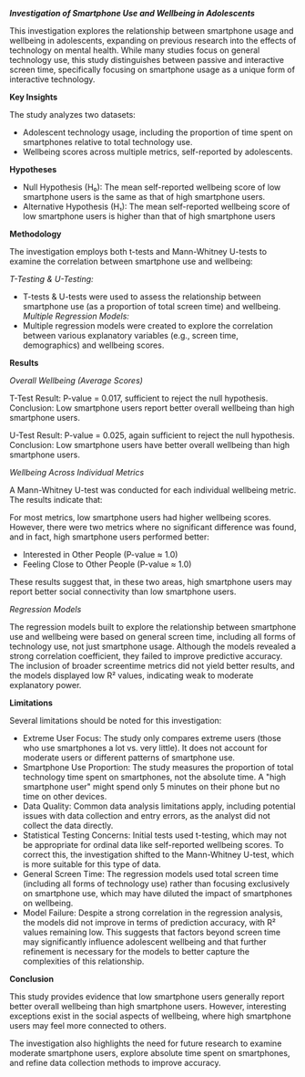 ***Investigation of Smartphone Use and Wellbeing in Adolescents***

This investigation explores the relationship between smartphone usage and wellbeing in adolescents, expanding on previous research into the effects of technology on mental health. While many studies focus on general technology use, this study distinguishes between passive and interactive screen time, specifically focusing on smartphone usage as a unique form of interactive technology.

**Key Insights**

The study analyzes two datasets:

- Adolescent technology usage, including the proportion of time spent on smartphones relative to total technology use.
- Wellbeing scores across multiple metrics, self-reported by adolescents.

**Hypotheses**

- Null Hypothesis (H₀): The mean self-reported wellbeing score of low smartphone users is the same as that of high smartphone users.
- Alternative Hypothesis (H₁): The mean self-reported wellbeing score of low smartphone users is higher than that of high smartphone users

**Methodology**

The investigation employs both t-tests and Mann-Whitney U-tests to examine the correlation between smartphone use and wellbeing:

*T-Testing & U-Testing:*
- T-tests & U-tests were used to assess the relationship between smartphone use (as a proportion of total screen time) and wellbeing.
*Multiple Regression Models:*
- Multiple regression models were created to explore the correlation between various explanatory variables (e.g., screen time, demographics) and wellbeing scores.

**Results**

*Overall Wellbeing (Average Scores)*

T-Test Result:
P-value = 0.017, sufficient to reject the null hypothesis.
Conclusion: Low smartphone users report better overall wellbeing than high smartphone users.

U-Test Result:
P-value = 0.025, again sufficient to reject the null hypothesis.
Conclusion: Low smartphone users have better overall wellbeing than high smartphone users.

*Wellbeing Across Individual Metrics*

A Mann-Whitney U-test was conducted for each individual wellbeing metric. The results indicate that:

For most metrics, low smartphone users had higher wellbeing scores.
However, there were two metrics where no significant difference was found, and in fact, high smartphone users performed better:

- Interested in Other People (P-value ≈ 1.0)
- Feeling Close to Other People (P-value ≈ 1.0)

These results suggest that, in these two areas, high smartphone users may report better social connectivity than low smartphone users.

*Regression Models*

The regression models built to explore the relationship between smartphone use and wellbeing were based on general screen time, including all forms of technology use, not just smartphone usage. Although the models revealed a strong correlation coefficient, they failed to improve predictive accuracy. The inclusion of broader screentime metrics did not yield better results, and the models displayed low R² values, indicating weak to moderate explanatory power.

**Limitations**

Several limitations should be noted for this investigation:

- Extreme User Focus: The study only compares extreme users (those who use smartphones a lot vs. very little). It does not account for moderate users or different patterns of smartphone use.
- Smartphone Use Proportion: The study measures the proportion of total technology time spent on smartphones, not the absolute time. A "high smartphone user" might spend only 5 minutes on their phone but no time on other devices.
- Data Quality: Common data analysis limitations apply, including potential issues with data collection and entry errors, as the analyst did not collect the data directly.
- Statistical Testing Concerns: Initial tests used t-testing, which may not be appropriate for ordinal data like self-reported wellbeing scores. To correct this, the investigation shifted to the Mann-Whitney U-test, which is more suitable for this type of data.
- General Screen Time: The regression models used total screen time (including all forms of technology use) rather than focusing exclusively on smartphone use, which may have diluted the impact of smartphones on wellbeing.
- Model Failure: Despite a strong correlation in the regression analysis, the models did not improve in terms of prediction accuracy, with R² values remaining low. This suggests that factors beyond screen time may significantly influence adolescent wellbeing and that further refinement is necessary for the models to better capture the complexities of this relationship.

**Conclusion**

This study provides evidence that low smartphone users generally report better overall wellbeing than high smartphone users. However, interesting exceptions exist in the social aspects of wellbeing, where high smartphone users may feel more connected to others.

The investigation also highlights the need for future research to examine moderate smartphone users, explore absolute time spent on smartphones, and refine data collection methods to improve accuracy.
